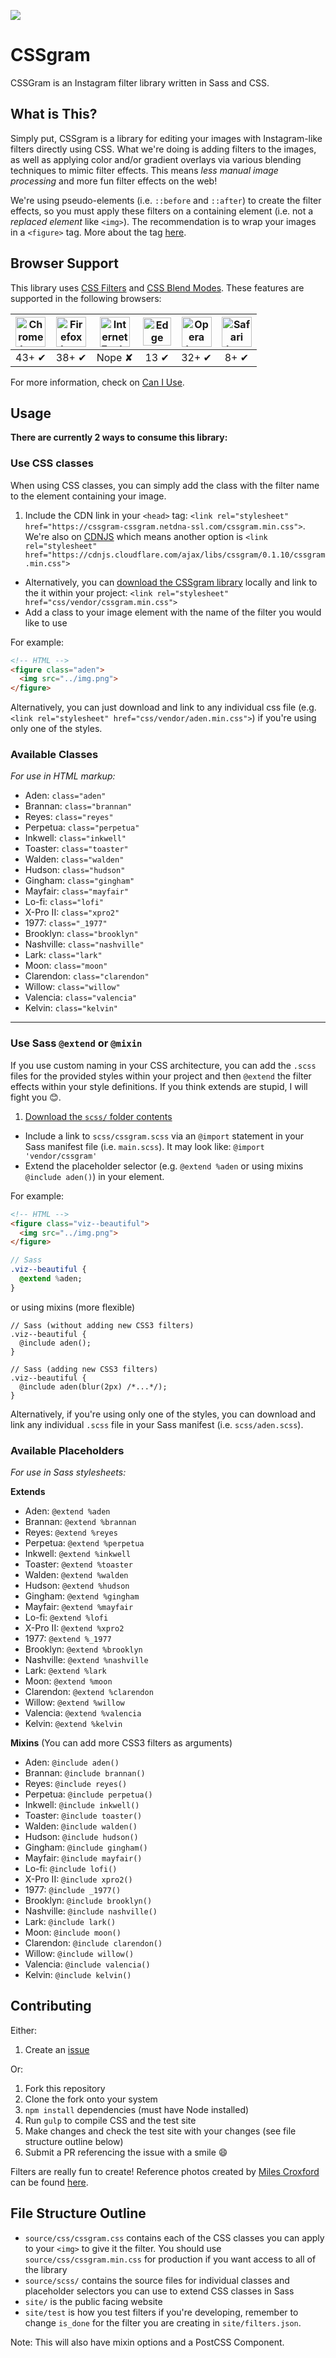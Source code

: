 ![](http://una.im/CSSgram/img/cssgram-logo.png)

# CSSgram

CSSGram is an Instagram filter library written in Sass and CSS.

## What is This?

Simply put, CSSgram is a library for editing your images with Instagram-like filters directly using CSS. What we're doing is adding filters to the images, as well as applying color and/or gradient overlays via various blending techniques to mimic filter effects. This means *less manual image processing* and more fun filter effects on the web!

We're using pseudo-elements (i.e. `::before` and `::after`) to create the filter effects, so you must apply these filters on a containing element (i.e. not a *replaced element* like `<img>`). The recommendation is to wrap your images in a `<figure>` tag. More about the tag [here](https://developer.mozilla.org/en-US/docs/Web/HTML/Element/figure).

## Browser Support

This library uses [CSS Filters](https://developer.mozilla.org/en-US/docs/Web/CSS/filter) and [CSS Blend Modes](https://css-tricks.com/basics-css-blend-modes/). These features are supported in the following browsers:

| <img src="http://i.imgur.com/NjIVmRO.png" width="48px" height="48px" alt="Chrome logo"> | <img src="http://i.imgur.com/o1m5RcQ.png" width="48px" height="48px" alt="Firefox logo"> | <img src="http://i.imgur.com/0R5whqc.png" width="48px" height="48px" alt="Internet Explorer logo"> | <img src="http://i.imgur.com/kQ1e7Mk.png" width="45px" height="45px" alt="Edge logo"> | <img src="http://i.imgur.com/FSJB8BL.png" width="48px" height="48px" alt="Opera logo"> | <img src="http://i.imgur.com/yLwF24I.png" width="48px" height="48px" alt="Safari logo"> |
|:---:|:---:|:---:|:---:|:---:|:---:|
| 43+ ✔ | 38+ ✔ | Nope ✘ |  13 ✔ | 32+ ✔ | 8+ ✔ |

For more information, check on [Can I Use](http://caniuse.com/#feat=css-filters).

## Usage

**There are currently 2 ways to consume this library:**

### Use CSS classes

When using CSS classes, you can simply add the class with the filter name to the element containing your image.

  1. Include the CDN link in your `<head>` tag: `<link rel="stylesheet" href="https://cssgram-cssgram.netdna-ssl.com/cssgram.min.css">`. We're also on [CDNJS](https://cdnjs.com/libraries/cssgram) which means another option is `<link rel="stylesheet" href="https://cdnjs.cloudflare.com/ajax/libs/cssgram/0.1.10/cssgram.min.css">`
  * Alternatively, you can [download the CSSgram library](https://raw.githubusercontent.com/una/CSSgram/master/source/css/cssgram.min.css) locally and link to the it within your project: `<link rel="stylesheet" href="css/vendor/cssgram.min.css">`
  * Add a class to your image element with the name of the filter you would like to use

For example:

```html
<!-- HTML -->
<figure class="aden">
  <img src="../img.png">
</figure>
```

Alternatively, you can just download and link to any individual css file (e.g. `<link rel="stylesheet" href="css/vendor/aden.min.css">`) if you're using only one of the styles.

### Available Classes

_For use in HTML markup:_

*   Aden: `class="aden"`
*   Brannan: `class="brannan"`
*   Reyes: `class="reyes"`
*   Perpetua: `class="perpetua"`
*   Inkwell: `class="inkwell"`
*   Toaster: `class="toaster"`
*   Walden: `class="walden"`
*   Hudson: `class="hudson"`
*   Gingham: `class="gingham"`
*   Mayfair: `class="mayfair"`
*   Lo-fi: `class="lofi"`
*   X-Pro II: `class="xpro2"`
*   1977: `class="_1977"`
*   Brooklyn: `class="brooklyn"`
*   Nashville: `class="nashville"`
*   Lark: `class="lark"`
*   Moon: `class="moon"`
*   Clarendon: `class="clarendon"`
*   Willow: `class="willow"`
*   Valencia: `class="valencia"`
*   Kelvin: `class="kelvin"`

* * *

### Use Sass `@extend` or `@mixin`

If you use custom naming in your CSS architecture, you can add the `.scss` files for the provided styles within your project and then `@extend` the filter effects within your style definitions. If you think extends are stupid, I will fight you 😊.

1. [Download the `scss/` folder contents](https://github.com/una/CSSgram/tree/master/source/scss)
* Include a link to `scss/cssgram.scss` via an `@import` statement in your Sass manifest file (i.e. `main.scss`). It may look like: `@import 'vendor/cssgram'`
* Extend the placeholder selector (e.g. `@extend %aden` or using mixins `@include aden()`) in your element.

For example:

```html
<!-- HTML -->
<figure class="viz--beautiful">
  <img src="../img.png">
</figure>
```

```sass
// Sass
.viz--beautiful {
  @extend %aden;
}
```

or using mixins (more flexible)

```
// Sass (without adding new CSS3 filters)
.viz--beautiful {
  @include aden();
}

// Sass (adding new CSS3 filters)
.viz--beautiful {
  @include aden(blur(2px) /*...*/);
}
```

Alternatively, if you're using only one of the styles, you can download and link any individual `.scss` file in your Sass manifest (i.e. `scss/aden.scss`).

### Available Placeholders

_For use in Sass stylesheets:_

**Extends**

*   Aden: `@extend %aden`
*   Brannan: `@extend %brannan`
*   Reyes: `@extend %reyes`
*   Perpetua: `@extend %perpetua`
*   Inkwell: `@extend %inkwell`
*   Toaster: `@extend %toaster`
*   Walden: `@extend %walden`
*   Hudson: `@extend %hudson`
*   Gingham: `@extend %gingham`
*   Mayfair: `@extend %mayfair`
*   Lo-fi: `@extend %lofi`
*   X-Pro II: `@extend %xpro2`
*   1977: `@extend %_1977`
*   Brooklyn: `@extend %brooklyn`
*   Nashville: `@extend %nashville`
*   Lark: `@extend %lark`
*   Moon: `@extend %moon`
*   Clarendon: `@extend %clarendon`
*   Willow: `@extend %willow`
*   Valencia: `@extend %valencia`
*   Kelvin: `@extend %kelvin`

**Mixins** (You can add more CSS3 filters as arguments)

*   Aden: `@include aden()`
*   Brannan: `@include brannan()`
*   Reyes: `@include reyes()`
*   Perpetua: `@include perpetua()`
*   Inkwell: `@include inkwell()`
*   Toaster: `@include toaster()`
*   Walden: `@include walden()`
*   Hudson: `@include hudson()`
*   Gingham: `@include gingham()`
*   Mayfair: `@include mayfair()`
*   Lo-fi: `@include lofi()`
*   X-Pro II: `@include xpro2()`
*   1977: `@include _1977()`
*   Brooklyn: `@include brooklyn()`
*   Nashville: `@include nashville()`
*   Lark: `@include lark()`
*   Moon: `@include moon()`
*   Clarendon: `@include clarendon()`
*   Willow: `@include willow()`
*   Valencia: `@include valencia()`
*   Kelvin: `@include kelvin()`

## Contributing

Either:

1. Create an [issue](https://github.com/una/CSSgram/issues)

Or:

1. Fork this repository
2. Clone the fork onto your system
3. `npm install` dependencies (must have Node installed)
4. Run `gulp` to compile CSS and the test site
5. Make changes and check the test site with your changes (see file structure outline below)
6. Submit a PR referencing the issue with a smile :smile:

Filters are really fun to create! Reference photos created by [Miles Croxford](https://twitter.com/milescroxford) can be found [here](https://instagram.com/cssgram/).

## File Structure Outline

- `source/css/cssgram.css` contains each of the CSS classes you can apply to your `<img>` to give it the filter. You should use `source/css/cssgram.min.css` for production if you want access to all of the library
- `source/scss/` contains the source files for individual classes and placeholder selectors you can use to extend CSS classes in Sass
- `site/` is the public facing website
- `site/test` is how you test filters if you're developing, remember to change `is_done` for the filter you are creating in `site/filters.json`.

Note: This will also have mixin options and a PostCSS Component.
